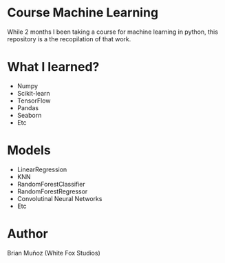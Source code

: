 # Course Machine Learning

While 2 months I been taking a course for machine learning in python, this repository is a the recopilation of that work. 


# What I learned?

* Numpy
* Scikit-learn
* TensorFlow
* Pandas
* Seaborn
* Etc

# Models

* LinearRegression
* KNN
* RandomForestClassifier
* RandomForestRegressor
* Convolutinal Neural Networks
* Etc


# Author

Brian Muñoz (White Fox Studios)
